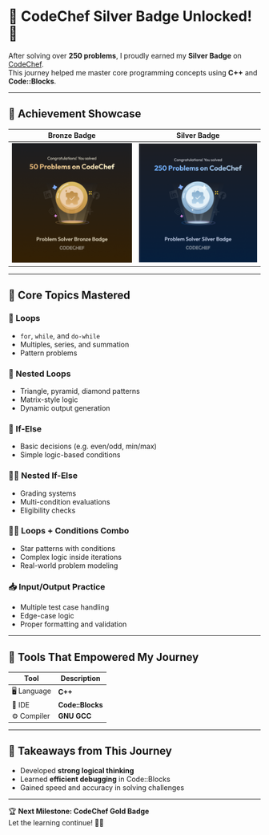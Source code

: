 # 🥈 CodeChef Silver Badge Unlocked! 🎉  
After solving over **250 problems**, I proudly earned my **Silver Badge** on [CodeChef](https://www.codechef.com/).  
This journey helped me master core programming concepts using **C++** and **Code::Blocks**.

---
## 📸 Achievement Showcase

| Bronze Badge | Silver Badge |
|--------------|--------------|
| ![CodeChef Silver Badge](CodeChefBadge.png) | ![Code::Blocks](2.png) |

---



## 🧠 Core Topics Mastered

### 🔁 Loops
- `for`, `while`, and `do-while`
- Multiples, series, and summation
- Pattern problems

### 🔄 Nested Loops
- Triangle, pyramid, diamond patterns
- Matrix-style logic
- Dynamic output generation

### 🔘 If-Else
- Basic decisions (e.g. even/odd, min/max)
- Simple logic-based conditions

### 🔘🔘 Nested If-Else
- Grading systems
- Multi-condition evaluations
- Eligibility checks

### 🔄🔘 Loops + Conditions Combo
- Star patterns with conditions
- Complex logic inside iterations
- Real-world problem modeling

### 📥 Input/Output Practice
- Multiple test case handling
- Edge-case logic
- Proper formatting and validation

---
## 🔧 Tools That Empowered My Journey

| Tool         | Description            |
|--------------|------------------------|
| 🖥️ Language  | **C++**                |
| 🧰 IDE       | **Code::Blocks**       |
| ⚙️ Compiler  | **GNU GCC**            |

---



## 🚀 Takeaways from This Journey
- Developed **strong logical thinking**
- Learned **efficient debugging** in Code::Blocks
- Gained speed and accuracy in solving challenges

---

🏆 **Next Milestone: CodeChef Gold Badge**  
Let the learning continue! 💪🔥


